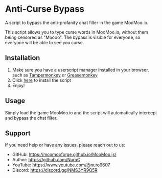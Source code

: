 # Anti-Curse Bypass
A script to bypass the anti-profanity chat filter in the game MooMoo.io.

This script allows you to type curse words in MooMoo.io, without them being censored as "Moooo". The bypass is visible for everyone, so everyone will be able to see you curse.
## Installation
1. Make sure you have a userscript manager installed in your browser, such as [Tampermonkey](https://www.tampermonkey.net/) or [Greasemonkey](https://addons.mozilla.org/en-US/firefox/addon/greasemonkey/)
2. Click [here](https://github.com/MooMooForge/ChatBypass/releases/latest) to install the script
3. Enjoy!

## Usage

Simply load the game MooMoo.io and the script will automatically intercept and bypass the chat filter.

## Support
If you need help or have any issues, please reach out to us:

- GitHub: https://moomooforge.github.io/MooMoo.js/
- Author: https://github.com/NuroC
- YouTube: https://www.youtube.com/@nuro9607
- Discord: https://discord.gg/NMS3YR9Q5R
